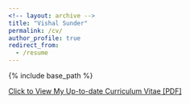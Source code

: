 ```yaml
---
<!-- layout: archive -->
title: "Vishal Sunder"
permalink: /cv/
author_profile: true
redirect_from:
  - /resume
---
```


{% include base_path %}

[Click to View My Up-to-date Curriculum Vitae [PDF]](http://vishalsunder.github.io/files/resume_11_22.pdf)

<!-- <embed src="http://vishalsunder.com/files/resume_latest.pdf" width="650" height="1800" type='application/pdf'> -->
